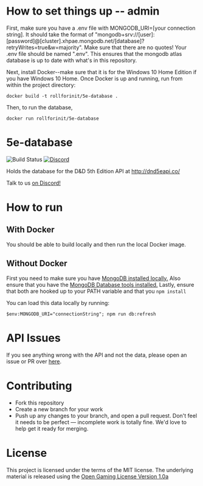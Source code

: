 # How to set things up -- admin
First, make sure you have a .env file with MONGODB_URI=[your connection string]. It should take the format of "mongodb+srv://\[user]:\[password]@\[cluster].xhpae.mongodb.net/\[database]?retryWrites=true&w=majority". Make sure that there are no quotes! Your .env file should be named ".env". This ensures that the mongodb atlas database is up to date with what's in this repository. 

Next, install Docker--make sure that it is for the Windows 10 Home Edition if you have Windows 10 Home. Once Docker is up and running, run from within the project directory: 

```docker build -t rollforinit/5e-database .```

Then, to run the database, 

```docker run rollforinit/5e-database```

# 5e-database
![Build Status](https://github.com/bagelbits/5e-database/workflows/5e%20Database%20CI/badge.svg?branch=main)
[![Discord](https://img.shields.io/discord/656547667601653787)](https://discord.gg/TQuYTv7)

Holds the database for the D&D 5th Edition API at http://dnd5eapi.co/

Talk to us [on Discord!](https://discord.gg/TQuYTv7)

# How to run

## With Docker
You should be able to build locally and then run the local Docker image.

## Without Docker
First you need to make sure you have [MongoDB installed locally.](https://docs.mongodb.com/manual/installation/)
Also ensure that you have the [MongoDB Database tools installed.](https://www.mongodb.com/try/download/database-tools?tck=docs_databasetools)
Lastly, ensure that both are hooked up to your PATH variable and that you ```npm install```

You can load this data locally by running:
```
$env:MONGODB_URI="connectionString"; npm run db:refresh
```

# API Issues
If you see anything wrong with the API and not the data, please open an issue or PR over [here](https://github.com/bagelbits/5e-srd-api).

# Contributing
 * Fork this repository
 * Create a new branch for your work
 * Push up any changes to your branch, and open a pull request. Don't feel it needs to be perfect — incomplete work is totally fine. We'd love to help get it ready for merging.

# License
This project is licensed under the terms of the MIT license. The underlying material
is released using the [Open Gaming License Version 1.0a](https://www.wizards.com/default.asp?x=d20/oglfaq/20040123f)
